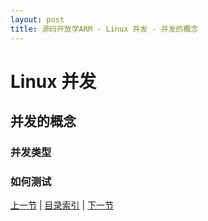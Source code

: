 ```yaml
---
layout: post
title: 源码开放学ARM - Linux 并发 - 并发的概念
---
```


# Linux 并发 #

## 并发的概念

### 并发类型

### 如何测试


[上一节](chp104-4.html)  |  [目录索引](../index.html)  |  [下一节](chp105-2.html)
